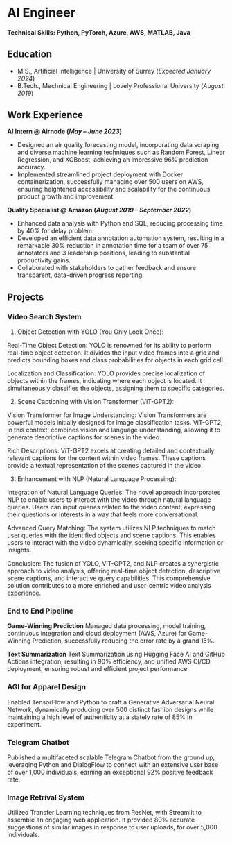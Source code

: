 # AI Engineer

#### Technical Skills: Python, PyTorch, Azure, AWS, MATLAB, Java

## Education					       		
- M.S., Artificial Intelligence	| University of Surrey (_Expected January 2024_)	 			        		
- B.Tech., Mechnical Engineering | Lovely Professional University (_August 2019_)

## Work Experience
**AI Intern @ Airnode (_May – June 2023_)**
- Designed an air quality forecasting model, incorporating data scraping and diverse machine learning techniques such as Random Forest, Linear Regression, and XGBoost, achieving an impressive 96% prediction accuracy.
- Implemented streamlined project deployment with Docker containerization, successfully managing over 500 users on AWS, ensuring heightened accessibility and scalability for the continuous product growth and improvement.

**Quality Specialist @ Amazon (_August 2019 – September 2022_)**
- Enhanced data analysis with Python and SQL, reducing processing time by 40% for delay problem.
-	Developed an efficient data annotation automation system, resulting in a remarkable 30% reduction in annotation time for a team of over 75 annotators and 3 leadership positions, leading to substantial productivity gains.
-	Collaborated with stakeholders to gather feedback and ensure transparent, data-driven progress reporting.

## Projects
###  Video Search System

1. Object Detection with YOLO (You Only Look Once):

Real-Time Object Detection: YOLO is renowned for its ability to perform real-time object detection.
It divides the input video frames into a grid and predicts bounding boxes and class probabilities for objects in each grid cell.

Localization and Classification: YOLO provides precise localization of objects within the frames, indicating where each object is located.
It simultaneously classifies the objects, assigning them to specific categories.

2. Scene Captioning with Vision Transformer (ViT-GPT2):

Vision Transformer for Image Understanding: Vision Transformers are powerful models initially designed for image classification tasks.
ViT-GPT2, in this context, combines vision and language understanding, allowing it to generate descriptive captions for scenes in the video.

Rich Descriptions: ViT-GPT2 excels at creating detailed and contextually relevant captions for the content within video frames.
These captions provide a textual representation of the scenes captured in the video.

3. Enhancement with NLP (Natural Language Processing):

Integration of Natural Language Queries: The novel approach incorporates NLP to enable users to interact with the video through natural language queries.
Users can input queries related to the video content, expressing their questions or interests in a way that feels more conversational.

Advanced Query Matching: The system utilizes NLP techniques to match user queries with the identified objects and scene captions.
This enables users to interact with the video dynamically, seeking specific information or insights.

Conclusion:
The fusion of YOLO, ViT-GPT2, and NLP creates a synergistic approach to video analysis, offering real-time object detection, descriptive scene captions, and interactive query capabilities. This comprehensive solution contributes to a more enriched and user-centric video analysis experience.

### End to End Pipeline

**Game-Winning Prediction**
Managed data processing, model training, continuous integration and cloud deployment (AWS, Azure) for Game-Winning Prediction, successfully reducing the error rate by a grand 15%.

**Text Summarization**
Text Summarization using Hugging Face AI and GitHub Actions integration, resulting in 90% efficiency, and unified AWS CI/CD deployment, ensuring robust and efficient project performance.

### AGI for Apparel Design
Enabled TensorFlow and Python to craft a Generative Adversarial Neural Network, dynamically producing over 500 distinct fashion designs while maintaining a high level of authenticity at a stately rate of 85% in experiment.

### Telegram Chatbot
Published a multifaceted scalable Telegram Chatbot from the ground up, leveraging Python and DialogFlow to connect with an extensive user base of over 1,000 individuals, earning an exceptional 92% positive feedback rate.

### Image Retrival System
Utilized Transfer Learning techniques from ResNet, with Streamlit to assemble an engaging web application. It provided 80% accurate suggestions of similar images in response to user uploads, for over 5,000 individuals.
